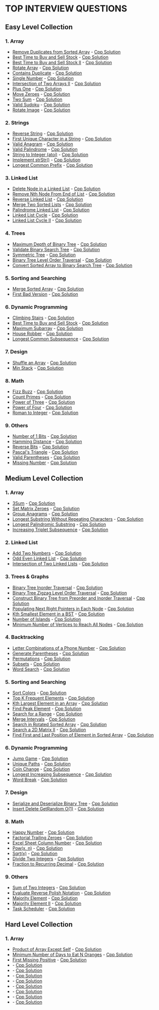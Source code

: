 # TOP INTERVIEW QUESTIONS

## Easy Level Collection

### 1. Array

- [Remove Duplicates from Sorted Array](https://leetcode.com/problems/remove-duplicates-from-sorted-array/) - [Cpp Solution](./solutions/Remove%20Duplicates%20from%20Sorted%20Array.cpp)
- [Best Time to Buy and Sell Stock](https://leetcode.com/problems/best-time-to-buy-and-sell-stock/) - [Cpp Solution](./solutions/Best%20Time%20to%20Buy%20and%20Sell%20Stock.cpp)
- [Best Time to Buy and Sell Stock II](https://leetcode.com/problems/best-time-to-buy-and-sell-stock-ii/) - [Cpp Solution](./solutions/Best%20Time%20to%20Buy%20and%20Sell%20Stock%20II.cpp)
- [Rotate Array](https://leetcode.com/problems/rotate-array/) - [Cpp Solution](./solutions/Rotate%20Array.cpp)
- [Contains Duplicate](https://leetcode.com/problems/contains-duplicate/) - [Cpp Solution](./solutions/Contains%20Duplicate.cpp)
- [Single Number](https://leetcode.com/problems/single-number/) - [Cpp Solution](./solutions/Single%20Number.cpp)
- [Intersection of Two Arrays II](https://leetcode.com/problems/intersection-of-two-arrays-ii/) - [Cpp Solution](./solutions/Intersection%20of%20Two%20Arrays%20II.cpp)
- [Plus One](https://leetcode.com/problems/plus-one/) - [Cpp Solution](./solutions/Plus%20One.cpp)
- [Move Zeroes](https://leetcode.com/problems/move-zeroes/) - [Cpp Solution](./solutions/Move%20Zeroes.cpp)
- [Two Sum](https://leetcode.com/problems/two-sum/) - [Cpp Solution](./solutions/Two%20Sum.cpp)
- [Valid Sudoku](https://leetcode.com/problems/valid-sudoku/) - [Cpp Solution](./solutions/Valid%20Sudoku.cpp)
- [Rotate Image](https://leetcode.com/problems/rotate-image/) - [Cpp Solution](./solutions/Rotate%20Image.cpp)

### 2. Strings

- [Reverse String](https://leetcode.com/problems/reverse-string/) - [Cpp Solution](./solutions/Reverse%20String.cpp)
- [First Unique Character in a String](https://leetcode.com/problems/first-unique-character-in-a-string/) - [Cpp Solution](./solutions/First%20Unique%20Character%20in%20a%20String.cpp)
- [Valid Anagram](https://leetcode.com/problems/valid-anagram/) - [Cpp Solution](./solutions/Valid%20Anagram.cpp)
- [Valid Palindrome](https://leetcode.com/problems/valid-palindrome/) - [Cpp Solution](./solutions/Valid%20Palindrome.cpp)
- [String to Integer (atoi)](https://leetcode.com/problems/string-to-integer-atoi/) - [Cpp Solution](<./solutions/String%20to%20Integer%20(atoi).cpp>)
- [Implement strStr()](https://leetcode.com/problems/implement-strstr/) - [Cpp Solution](./solutions/Implement%20strStr.cpp)
- [Longest Common Prefix](https://leetcode.com/problems/longest-common-prefix/) - [Cpp Solution](./solutions/Longest%20Common%20Prefix.cpp)

### 3. Linked List

- [Delete Node in a Linked List](https://leetcode.com/problems/delete-node-in-a-linked-list/) - [Cpp Solution](./solutions/Delete%20Node%20in%20a%20Linked%20List.cpp)
- [Remove Nth Node From End of List](https://leetcode.com/problems/remove-nth-node-from-end-of-list/) - [Cpp Solution](./solutions/Remove%20Nth%20Node%20From%20End%20of%20List.cpp)
- [Reverse Linked List](https://leetcode.com/problems/reverse-linked-list/) - [Cpp Solution](./solutions/Reverse%20Linked%20List.cpp)
- [Merge Two Sorted Lists](https://leetcode.com/problems/merge-two-sorted-lists/) - [Cpp Solution](./solutions/Merge%20Two%20Sorted%20Lists.cpp)
- [Palindrome Linked List](https://leetcode.com/problems/palindrome-linked-list/) - [Cpp Solution](./solutions/Palindrome%20Linked%20List.cpp)
- [Linked List Cycle](https://leetcode.com/problems/linked-list-cycle/) - [Cpp Solution](./solutions/Linked%20List%20Cycle.cpp)
- [Linked List Cycle II](https://leetcode.com/problems/linked-list-cycle-ii/) - [Cpp Solution](./solutions/Linked%20List%20Cycle%20II.cpp)

### 4. Trees

- [Maximum Depth of Binary Tree](https://leetcode.com/problems/maximum-depth-of-binary-tree/) - [Cpp Solution](./solutions/Maximum%20Depth%20of%20Binary%20Tree.cpp)
- [Validate Binary Search Tree](https://leetcode.com/problems/validate-binary-search-tree/) - [Cpp Solution](./solutions/Validate%20Binary%20Search%20Tree.cpp)
- [Symmetric Tree](https://leetcode.com/problems/symmetric-tree/) - [Cpp Solution](./solutions/Symmetric%20Tree.cpp)
- [Binary Tree Level Order Traversal](https://leetcode.com/problems/binary-tree-level-order-traversal/) - [Cpp Solution](./solutions/Binary%20Tree%20Level%20Order%20Traversal.cpp)
- [Convert Sorted Array to Binary Search Tree](https://leetcode.com/problems/convert-sorted-array-to-binary-search-tree/) - [Cpp Solution](./solutions/Convert%20Sorted%20Array%20to%20Binary%20Search%20Tree.cpp)

### 5. Sorting and Searching

- [Merge Sorted Array](https://leetcode.com/problems/merge-sorted-array/) - [Cpp Solution](./solutions/Merge%20Sorted%20Array.cpp)
- [First Bad Version](https://leetcode.com/problems/first-bad-version/) - [Cpp Solution](./solutions/First%20Bad%20Version.cpp)

### 6. Dynamic Programming

- [Climbing Stairs](https://leetcode.com/problems/climbing-stairs/) - [Cpp Solution](./solutions/Climbing%20Stairs.cpp)
- [Best Time to Buy and Sell Stock](https://leetcode.com/problems/best-time-to-buy-and-sell-stock/) - [Cpp Solution](./solutions/Best%20Time%20to%20Buy%20and%20Sell%20Stock.cpp)
- [Maximum Subarray](https://leetcode.com/problems/maximum-subarray/) - [Cpp Solution](./solutions/Maximum%20Subarray.cpp)
- [House Robber](https://leetcode.com/problems/house-robber/) - [Cpp Solution](./solutions/House%20Robber.cpp)
- [Longest Common Subsequence](https://leetcode.com/problems/longest-common-subsequence/) - [Cpp Solution](./solutions/Longest%20Common%20Subsequnce.cpp)

### 7. Design

- [Shuffle an Array](https://leetcode.com/problems/shuffle-an-array/) - [Cpp Solution](./solutions/Shuffle%20an%20Array.cpp)
- [Min Stack](https://leetcode.com/problems/min-stack/) - [Cpp Solution](./solutions/Min%20Stack.cpp)

### 8. Math

- [Fizz Buzz](https://leetcode.com/problems/fizz-buzz/) - [Cpp Solution](./solutions/Fizz%20Buzz.cpp)
- [Count Primes](https://leetcode.com/problems/count-primes/) - [Cpp Solution](./solutions/Count%20Primes.cpp)
- [Power of Three](https://leetcode.com/problems/power-of-three/) - [Cpp Solution](./solutions/Power%20of%20Three.cpp)
- [Power of Four](https://leetcode.com/problems/power-of-four/) - [Cpp Solution](./solutions/Power%20of%20Four.cpp)
- [Roman to Integer](https://leetcode.com/problems/roman-to-integer/) - [Cpp Solution](./solutions/Roman%20to%20Integer.cpp)

### 9. Others

- [Number of 1 Bits](https://leetcode.com/problems/number-of-1-bits/) - [Cpp Solution](./solutions/Number%20of%201%20Bits.cpp)
- [Hamming Distance](https://leetcode.com/problems/hamming-distance/) - [Cpp Solution](./solutions/Hamming%20Distance.cpp)
- [Reverse Bits](https://leetcode.com/problems/reverse-bits/) - [Cpp Solution](./solutions/Reverse%20Bits.cpp)
- [Pascal's Triangle](https://leetcode.com/problems/pascals-triangle/) - [Cpp Solution](./solutions/Pascals%20Triangle.cpp)
- [Valid Parentheses](https://leetcode.com/problems/valid-parentheses/) - [Cpp Solution](./solutions/Valid%20Parentheses.cpp)
- [Missing Number](https://leetcode.com/problems/missing-number/) - [Cpp Solution](./solutions/Missing%20Number.cpp)

## Medium Level Collection

### 1. Array

- [3Sum](https://leetcode.com/problems/3sum/) - [Cpp Solution](./solutions/3Sum.cpp)
- [Set Matrix Zeroes](https://leetcode.com/problems/set-matrix-zeroes/) - [Cpp Solution](./solutions/Set%20Matrix%20Zeroes.cpp)
- [Group Anagrams](https://leetcode.com/problems/group-anagrams/) - [Cpp Solution](./solutions/Group%20Anagrams.cpp)
- [Longest Substring Without Repeating Characters](https://leetcode.com/problems/longest-substring-without-repeating-characters/) - [Cpp Solution](./solutions/Longest%20Substring%20Without%20Repeating%20Characters.cpp)
- [Longest Palindromic Substring](https://leetcode.com/problems/longest-palindromic-substring/) - [Cpp Solution](./solutions/Longest%20Palindromic%20Substring.cpp)
- [Increasing Triplet Subsequence](https://leetcode.com/problems/increasing-triplet-subsequence/) - [Cpp Solution](./solutions/Increasing%20Triplet%20Subsequence.cpp)

### 2. Linked List

- [Add Two Numbers](https://leetcode.com/problems/add-two-numbers/) - [Cpp Solution](./solutions/Add%20Two%20Numbers.cpp)
- [Odd Even Linked List](https://leetcode.com/problems/odd-even-linked-list/) - [Cpp Solution](./solutions/Odd%20Even%20Linked%20List.cpp)
- [Intersection of Two Linked Lists](https://leetcode.com/problems/intersection-of-two-linked-lists/) - [Cpp Solution](./solutions/Intersection%20of%20Two%20Linked%20Lists.cpp)

### 3. Trees & Graphs

- [Binary Tree Inorder Traversal](https://leetcode.com/problems/binary-tree-inorder-traversal/) - [Cpp Solution](./solutions/Binary%20Tree%20Inorder%20Traversal.cpp)
- [Binary Tree Zigzag Level Order Traversal](https://leetcode.com/problems/binary-tree-zigzag-level-order-traversal/) - [Cpp Solution](./solutions/Binary%20Tree%20Zigzag%20Level%20Order%20Traversal.cpp)
- [Construct Binary Tree from Preorder and Inorder Traversal](https://leetcode.com/problems/construct-binary-tree-from-preorder-and-inorder-traversal/) - [Cpp Solution](./solutions/Construct%20Binary%20Tree%20from%20Preorder%20and%20Inorder%20Traversal.cpp)
- [Populating Next Right Pointers in Each Node](https://leetcode.com/problems/populating-next-right-pointers-in-each-node/) - [Cpp Solution](./solutions/Populating%20Next%20Right%20Pointers%20in%20Each%20Node.cpp)
- [Kth Smallest Element in a BST](https://leetcode.com/problems/kth-smallest-element-in-a-bst/) - [Cpp Solution](./solutions/Kth%20Smallest%20Element%20in%20a%20BST.cpp)
- [Number of Islands](https://leetcode.com/problems/number-of-islands/) - [Cpp Solution](./solutions/Number%20of%20Islands.cpp)
- [Minimum Number of Vertices to Reach All Nodes](https://leetcode.com/problems/minimum-number-of-vertices-to-reach-all-nodes/) - [Cpp Solution](./solutions/Minimum%20numberof%20vertices.cpp)

### 4. Backtracking

- [Letter Combinations of a Phone Number](https://leetcode.com/problems/letter-combinations-of-a-phone-number/) - [Cpp Solution](./solutions/Letter%20Combinations%20of%20a%20Phone%20Number.cpp)
- [Generate Parentheses](https://leetcode.com/problems/generate-parentheses) - [Cpp Solution](./solutions/Generate%20Parentheses.cpp)
- [Permutations](https://leetcode.com/problems/permutations/) - [Cpp Solution](./solutions/Permutations.cpp)
- [Subsets](https://leetcode.com/problems/subsets/) - [Cpp Solution](./solutions/Subsets.cpp)
- [Word Search](https://leetcode.com/problems/word-search/) - [Cpp Solution](./solutions/Word%20Search.cpp)

### 5. Sorting and Searching

- [Sort Colors](https://leetcode.com/problems/sort-colors/) - [Cpp Solution](./solutions/Sort%20Colors.cpp)
- [Top K Frequent Elements](https://leetcode.com/problems/top-k-frequent-elements/) - [Cpp Solution](./solutions/Top%20K%20Frequent%20Elements.cpp)
- [Kth Largest Element in an Array](https://leetcode.com/problems/kth-largest-element-in-an-array/) - [Cpp Solution](./solutions/Kth%20Largest%20Element%20in%20an%20Array.cpp)
- [Find Peak Element](https://leetcode.com/problems/find-peak-element/) - [Cpp Solution](./solutions/Find%20Peak%20Element.cpp)
- [Search for a Range](https://leetcode.com/problems/find-first-and-last-position-of-element-in-sorted-array/) - [Cpp Solution](./solutions/Search%20for%20a%20Range.cpp)
- [Merge Intervals](https://leetcode.com/problems/merge-intervals/) - [Cpp Solution](./solutions/Merge%20Intervals.cpp)
- [Search in Rotated Sorted Array](https://leetcode.com/problems/search-in-rotated-sorted-array/) - [Cpp Solution](./solutions/Search%20in%20Rotated%20Sorted%20Array.cpp)
- [Search a 2D Matrix II](https://leetcode.com/problems/search-a-2d-matrix-ii/) - [Cpp Solution](./solutions/Search%20a%202D%20Matrix%20II.cpp)
- [Find First and Last Position of Element in Sorted Array](https://leetcode.com/problems/find-first-and-last-position-of-element-in-sorted-array/) - [Cpp  Solution](./solutions/Find%20First%20and%20Last%20Postion%20of%20Element%20in%20Sorted%20Array.cpp)

### 6. Dynamic Programming

- [Jump Game](https://leetcode.com/problems/jump-game/) - [Cpp Solution](./solutions/Jump%20Game.cpp)
- [Unique Paths](https://leetcode.com/problems/unique-paths/) - [Cpp Solution](./solutions/Unique%20Paths.cpp)
- [Coin Change](https://leetcode.com/problems/coin-change/) - [Cpp Solution](./solutions/Coin%20Change.cpp)
- [Longest Increasing Subsequence](https://leetcode.com/problems/longest-increasing-subsequence/) - [Cpp Solution](./solutions/Longest%20Increasing%20Subsequence.cpp)
- [Word Break](https://leetcode.com/problems/word-break/) - [Cpp Solution](./solutions/Word%20Break.cpp)

### 7. Design

- [Serialize and Deserialize Binary Tree](https://leetcode.com/problems/serialize-and-deserialize-binary-tree/) - [Cpp Solution](./solutions/Serialize%20and%20Deserialize%20Binary%20Tree.cpp)
- [Insert Delete GetRandom O(1)](https://leetcode.com/problems/insert-delete-getrandom-o1/) - [Cpp Solution](<./solutions/Insert%20Delete%20GetRandom%20O(1).cpp>)

### 8. Math

- [Happy Number](https://leetcode.com/problems/happy-number/) - [Cpp Solution](./solutions/Happy%20Number.cpp)
- [Factorial Trailing Zeroes](https://leetcode.com/problems/factorial-trailing-zeroes/) - [Cpp Solution](./solutions/Factorial%20Trailing%20Zeroes.cpp)
- [Excel Sheet Column Number](https://leetcode.com/problems/excel-sheet-column-number/) - [Cpp Solution](./solutions/Excel%20Sheet%20Column%20Number.cpp)
- [Pow(x, n)](https://leetcode.com/problems/powx-n/) - [Cpp Solution](<./solutions/Pow(x,%20n).cpp>)
- [Sqrt(x)](https://leetcode.com/problems/sqrtx/) - [Cpp Solution](<./solutions/Sqrt(x).cpp>)
- [Divide Two Integers](https://leetcode.com/problems/divide-two-integers/) - [Cpp Solution](./solutions/Divide%20Two%20Integers.cpp)
- [Fraction to Recurring Decimal](https://leetcode.com/problems/fraction-to-recurring-decimal/) - [Cpp Solution](./solutions/Fraction%20to%20Recurring%20Decimal.cpp)

### 9. Others

- [Sum of Two Integers](https://leetcode.com/problems/sum-of-two-integers/) - [Cpp Solution](./solutions/Sum%20of%20Two%20Integers.cpp)
- [Evaluate Reverse Polish Notation](https://leetcode.com/problems/evaluate-reverse-polish-notation/) - [Cpp Solution](./solutions/Evaluate%20Reverse%20Polish%20Notation.cpp)
- [Majority Element](https://leetcode.com/problems/majority-element/) - [Cpp Solution](./solutions/Majority%20Element.cpp)
- [Majority Element II](https://leetcode.com/problems/majority-element-ii/) - [Cpp Solution](./solutions/Majority%20Element%20II.cpp)
- [Task Scheduler](https://leetcode.com/problems/task-scheduler/) - [Cpp Solution](./solutions/Task%20Scheduler.cpp)

## Hard Level Collection

### 1. Array

- [Product of Array Except Self](https://leetcode.com/problems/product-of-array-except-self/) - [Cpp Solution](./solutions/Product%20of%20Array%20Except%20Self.cpp)
- [Minimum Number of Days to Eat N Oranges](https://leetcode.com/problems/minimum-number-of-days-to-eat-n-oranges/) - [Cpp Solution](./solutions/Minimum%20Number%20of%20Days%20to%20Eat%20N%20Oranges.cpp)
- [First Missing Positive](https://leetcode.com/problems/first-missing-positive/) - [Cpp Solution](./solutions/First%20Missing%20Positive.cpp)
- []() - [Cpp Solution](./.cpp)
- []() - [Cpp Solution](./.cpp)
- []() - [Cpp Solution](./.cpp)
- []() - [Cpp Solution](./.cpp)
- []() - [Cpp Solution](./.cpp)
- []() - [Cpp Solution](./.cpp)
- []() - [Cpp Solution](./.cpp)
- []() - [Cpp Solution](./.cpp)

